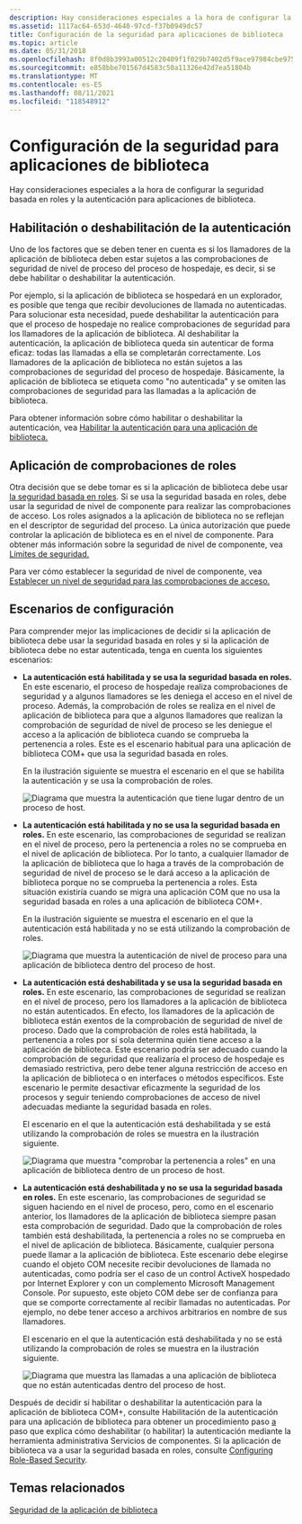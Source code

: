 ```yaml
---
description: Hay consideraciones especiales a la hora de configurar la seguridad basada en roles y la autenticación para aplicaciones de biblioteca.
ms.assetid: 1117ac64-653d-4640-97cd-f37b0949dc57
title: Configuración de la seguridad para aplicaciones de biblioteca
ms.topic: article
ms.date: 05/31/2018
ms.openlocfilehash: 8f0d8b3993a00512c20409f1f029b7402d5f9ace97984cbe9757453b5672125f
ms.sourcegitcommit: e858bbe701567d4583c50a11326e42d7ea51804b
ms.translationtype: MT
ms.contentlocale: es-ES
ms.lasthandoff: 08/11/2021
ms.locfileid: "118548912"
---
```

# <a name="configuring-security-for-library-applications"></a>Configuración de la seguridad para aplicaciones de biblioteca

Hay consideraciones especiales a la hora de configurar la seguridad basada en roles y la autenticación para aplicaciones de biblioteca.

## <a name="enabling-or-disabling-authentication"></a>Habilitación o deshabilitación de la autenticación

Uno de los factores que se deben tener en cuenta es si los llamadores de la aplicación de biblioteca deben estar sujetos a las comprobaciones de seguridad de nivel de proceso del proceso de hospedaje, es decir, si se debe habilitar o deshabilitar la autenticación.

Por ejemplo, si la aplicación de biblioteca se hospedará en un explorador, es posible que tenga que recibir devoluciones de llamada no autenticadas. Para solucionar esta necesidad, puede deshabilitar la autenticación para que el proceso de hospedaje no realice comprobaciones de seguridad para los llamadores de la aplicación de biblioteca. Al deshabilitar la autenticación, la aplicación de biblioteca queda sin autenticar de forma eficaz: todas las llamadas a ella se completarán correctamente. Los llamadores de la aplicación de biblioteca no están sujetos a las comprobaciones de seguridad del proceso de hospedaje. Básicamente, la aplicación de biblioteca se etiqueta como "no autenticada" y se omiten las comprobaciones de seguridad para las llamadas a la aplicación de biblioteca.

Para obtener información sobre cómo habilitar o deshabilitar la autenticación, vea [Habilitar la autenticación para una aplicación de biblioteca.](enabling-authentication-for-a-library-application.md)

## <a name="enforcing-role-checks"></a>Aplicación de comprobaciones de roles

Otra decisión que se debe tomar es si la aplicación de biblioteca debe usar [la seguridad basada en roles](role-based-security-administration.md). Si se usa la seguridad basada en roles, debe usar la seguridad de nivel de componente para realizar las comprobaciones de acceso. Los roles asignados a la aplicación de biblioteca no se reflejan en el descriptor de seguridad del proceso. La única autorización que puede controlar la aplicación de biblioteca es en el nivel de componente. Para obtener más información sobre la seguridad de nivel de componente, vea [Límites de seguridad.](security-boundaries.md)

Para ver cómo establecer la seguridad de nivel de componente, vea [Establecer un nivel de seguridad para las comprobaciones de acceso.](setting-a-security-level-for-access-checks.md)

## <a name="configuration-scenarios"></a>Escenarios de configuración

Para comprender mejor las implicaciones de decidir si la aplicación de biblioteca debe usar la seguridad basada en roles y si la aplicación de biblioteca debe no estar autenticada, tenga en cuenta los siguientes escenarios:

-   **La autenticación está habilitada y se usa la seguridad basada en roles.** En este escenario, el proceso de hospedaje realiza comprobaciones de seguridad y a algunos llamadores se les deniega el acceso en el nivel de proceso. Además, la comprobación de roles se realiza en el nivel de aplicación de biblioteca para que a algunos llamadores que realizan la comprobación de seguridad de nivel de proceso se les deniegue el acceso a la aplicación de biblioteca cuando se comprueba la pertenencia a roles. Este es el escenario habitual para una aplicación de biblioteca COM+ que usa la seguridad basada en roles.

    En la ilustración siguiente se muestra el escenario en el que se habilita la autenticación y se usa la comprobación de roles.

    ![Diagrama que muestra la autenticación que tiene lugar dentro de un proceso de host.](images/18004ed7-e95e-4c66-9e17-f163cdeefd71.png)

-   **La autenticación está habilitada y no se usa la seguridad basada en roles.** En este escenario, las comprobaciones de seguridad se realizan en el nivel de proceso, pero la pertenencia a roles no se comprueba en el nivel de aplicación de biblioteca. Por lo tanto, a cualquier llamador de la aplicación de biblioteca que lo haga a través de la comprobación de seguridad de nivel de proceso se le dará acceso a la aplicación de biblioteca porque no se comprueba la pertenencia a roles. Esta situación existiría cuando se migra una aplicación COM que no usa la seguridad basada en roles a una aplicación de biblioteca COM+.

    En la ilustración siguiente se muestra el escenario en el que la autenticación está habilitada y no se está utilizando la comprobación de roles.

    ![Diagrama que muestra la autenticación de nivel de proceso para una aplicación de biblioteca dentro del proceso de host.](images/3e5a64c6-39a9-4ff7-b084-8396fe779210.png)

-   **La autenticación está deshabilitada y se usa la seguridad basada en roles.** En este escenario, las comprobaciones de seguridad se realizan en el nivel de proceso, pero los llamadores a la aplicación de biblioteca no están autenticados. En efecto, los llamadores de la aplicación de biblioteca están exentos de la comprobación de seguridad de nivel de proceso. Dado que la comprobación de roles está habilitada, la pertenencia a roles por sí sola determina quién tiene acceso a la aplicación de biblioteca. Este escenario podría ser adecuado cuando la comprobación de seguridad que realizaría el proceso de hospedaje es demasiado restrictiva, pero debe tener alguna restricción de acceso en la aplicación de biblioteca o en interfaces o métodos específicos. Este escenario le permite desactivar eficazmente la seguridad de los procesos y seguir teniendo comprobaciones de acceso de nivel adecuadas mediante la seguridad basada en roles.

    El escenario en el que la autenticación está deshabilitada y se está utilizando la comprobación de roles se muestra en la ilustración siguiente.

    ![Diagrama que muestra "comprobar la pertenencia a roles" en una aplicación de biblioteca dentro de un proceso de host.](images/e0cc604c-ba86-4087-9a74-1b6fdce8d69a.png)

-   **La autenticación está deshabilitada y no se usa la seguridad basada en roles.** En este escenario, las comprobaciones de seguridad se siguen haciendo en el nivel de proceso, pero, como en el escenario anterior, los llamadores de la aplicación de biblioteca siempre pasan esta comprobación de seguridad. Dado que la comprobación de roles también está deshabilitada, la pertenencia a roles no se comprueba en el nivel de aplicación de biblioteca. Básicamente, cualquier persona puede llamar a la aplicación de biblioteca. Este escenario debe elegirse cuando el objeto COM necesite recibir devoluciones de llamada no autenticadas, como podría ser el caso de un control ActiveX hospedado por Internet Explorer y con un complemento Microsoft Management Console. Por supuesto, este objeto COM debe ser de confianza para que se comporte correctamente al recibir llamadas no autenticadas. Por ejemplo, no debe tener acceso a archivos arbitrarios en nombre de sus llamadores.

    El escenario en el que la autenticación está deshabilitada y no se está utilizando la comprobación de roles se muestra en la ilustración siguiente.

    ![Diagrama que muestra las llamadas a una aplicación de biblioteca que no están autenticadas dentro del proceso de host.](images/df3c9a02-52dd-4e07-a5f1-76cef0dab5cb.png)

Después de decidir si habilitar o deshabilitar la autenticación para la aplicación de biblioteca COM+, consulte Habilitación de la autenticación para una aplicación de biblioteca para obtener un procedimiento paso [a](enabling-authentication-for-a-library-application.md) paso que explica cómo deshabilitar (o habilitar) la autenticación mediante la herramienta administrativa Servicios de componentes. Si la aplicación de biblioteca va a usar la seguridad basada en roles, consulte [Configuring Role-Based Security](configuring-role-based-security.md).

## <a name="related-topics"></a>Temas relacionados

<dl> <dt>

[Seguridad de la aplicación de biblioteca](library-application-security.md)
</dt> </dl>

 

 



